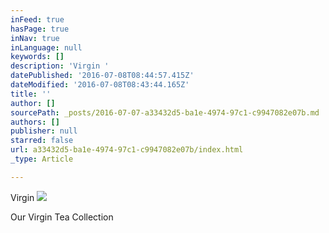 ```yaml
---
inFeed: true
hasPage: true
inNav: true
inLanguage: null
keywords: []
description: 'Virgin '
datePublished: '2016-07-08T08:44:57.415Z'
dateModified: '2016-07-08T08:43:44.165Z'
title: ''
author: []
sourcePath: _posts/2016-07-07-a33432d5-ba1e-4974-97c1-c9947082e07b.md
authors: []
publisher: null
starred: false
url: a33432d5-ba1e-4974-97c1-c9947082e07b/index.html
_type: Article

---
```

Virgin ![](https://the-grid-user-content.s3-us-west-2.amazonaws.com/ecf2ccd3-5936-4d5b-879f-e9c7cbf8d8ad.jpg)

Our Virgin Tea Collection